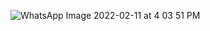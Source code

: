 ![WhatsApp Image 2022-02-11 at 4 03 51 PM](https://user-images.githubusercontent.com/98878326/153576994-03fa4e68-1dfc-4348-a021-6bc73e9d12be.jpeg)

